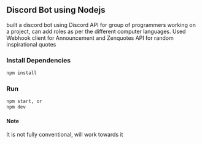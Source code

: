 ## Discord Bot using Nodejs
built a discord bot using Discord API for group of programmers working on a project, can add roles as per the different computer languages. Used Webhook client for Announcement and Zenquotes API for random inspirational quotes

### Install Dependencies
```bash
npm install
```
### Run 
```bash
npm start, or
npm dev
```

#### Note
It is not fully conventional, will work towards it